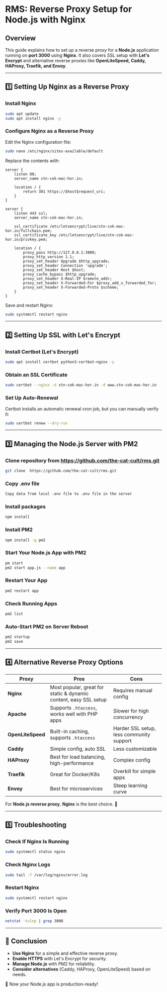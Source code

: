 # RMS: Reverse Proxy Setup for Node.js with Nginx

## Overview
This guide explains how to set up a reverse proxy for a **Node.js** application running on **port 3000** using **Nginx**. It also covers SSL setup with **Let's Encrypt** and alternative reverse proxies like **OpenLiteSpeed, Caddy, HAProxy, Traefik, and Envoy**.

---
## 1️⃣ Setting Up Nginx as a Reverse Proxy

### Install Nginx
```bash
sudo apt update
sudo apt install nginx -y
```

### Configure Nginx as a Reverse Proxy
Edit the Nginx configuration file:
```bash
sudo nano /etc/nginx/sites-available/default
```

Replace the contents with:
```nginx
server {
    listen 80;
    server_name stn-cok-mac-hor.in;
    
    location / {
        return 301 https://$host$request_uri;
    }
}

server {
    listen 443 ssl;
    server_name stn-cok-mac-hor.in;

    ssl_certificate /etc/letsencrypt/live/stn-cok-mac-hor.in/fullchain.pem;
    ssl_certificate_key /etc/letsencrypt/live/stn-cok-mac-hor.in/privkey.pem;

    location / {
        proxy_pass http://127.0.0.1:3000;
        proxy_http_version 1.1;
        proxy_set_header Upgrade $http_upgrade;
        proxy_set_header Connection 'upgrade';
        proxy_set_header Host $host;
        proxy_cache_bypass $http_upgrade;
        proxy_set_header X-Real-IP $remote_addr;
        proxy_set_header X-Forwarded-For $proxy_add_x_forwarded_for;
        proxy_set_header X-Forwarded-Proto $scheme;
    }
}

```

Save and restart Nginx:
```bash
sudo systemctl restart nginx
```

---
## 2️⃣ Setting Up SSL with Let's Encrypt

### Install Certbot (Let's Encrypt)
```bash
sudo apt install certbot python3-certbot-nginx -y
```

### Obtain an SSL Certificate
```bash
sudo certbot --nginx -d stn-cok-mac-hor.in -d www.stn-cok-mac-hor.in
```

### Set Up Auto-Renewal
Certbot installs an automatic renewal cron job, but you can manually verify it:
```bash
sudo certbot renew --dry-run
```

---
## 3️⃣ Managing the Node.js Server with PM2

### Clone repository from  https://github.com/the-cat-cult/rms.git
```bash
git clone  https://github.com/the-cat-cult/rms.git
```

### Copy .env file
```bash
Copy data from local .env file to .env file in the server
```

### Install packages
```bash
npm install
```

### Install PM2
```bash
npm install -g pm2
```

### Start Your Node.js App with PM2
```bash
pm start
pm2 start app.js --name app
```

### Restart Your App
```bash
pm2 restart app
```

### Check Running Apps
```bash
pm2 list
```

### Auto-Start PM2 on Server Reboot
```bash
pm2 startup
pm2 save
```

---
## 4️⃣ Alternative Reverse Proxy Options

| Proxy      | Pros | Cons |
|------------|------|------|
| **Nginx** | Most popular, great for static & dynamic content, easy SSL setup | Requires manual config |
| **Apache** | Supports `.htaccess`, works well with PHP apps | Slower for high concurrency |
| **OpenLiteSpeed** | Built-in caching, supports `.htaccess` | Harder SSL setup, less community support |
| **Caddy** | Simple config, auto SSL | Less customizable |
| **HAProxy** | Best for load balancing, high-performance | Complex config |
| **Traefik** | Great for Docker/K8s | Overkill for simple apps |
| **Envoy** | Best for microservices | Steep learning curve |

For **Node.js reverse proxy**, **Nginx** is the best choice. 🚀

---
## 5️⃣ Troubleshooting

### Check If Nginx Is Running
```bash
sudo systemctl status nginx
```

### Check Nginx Logs
```bash
sudo tail -f /var/log/nginx/error.log
```

### Restart Nginx
```bash
sudo systemctl restart nginx
```

### Verify Port 3000 Is Open
```bash
netstat -tulnp | grep 3000
```

---
## 🎯 Conclusion
- **Use Nginx** for a simple and effective reverse proxy.
- **Enable HTTPS** with Let's Encrypt for security.
- **Manage Node.js** with PM2 for reliability.
- **Consider alternatives** (Caddy, HAProxy, OpenLiteSpeed) based on needs.

🚀 Now your Node.js app is production-ready!

